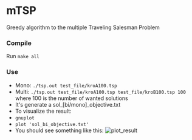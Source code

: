 # mTSP
Greedy algorithm to the multiple Traveling Salesman Problem
### Compile
Run ```make all```
### Use
* Mono: ```./tsp.out test_file/kroA100.tsp```
* Multi: ```./tsp.out test_file/kroA100.tsp test_file/kroB100.tsp 100``` where 100 is the number of wanted solutions
* It's generate a sol_[bi/mono]_objective.txt
* To visualize the result:
 * ```gnuplot```
 * ```plot 'sol_bi_objective.txt'```
* You should see something like this:
![plot_result](https://github.com/thibDev/mTSP/blob/master/sol_bi_objective.png)
